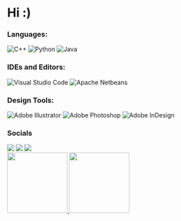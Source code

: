 <h1> Hi :)</h1>

<h3 style='left'>Languages:</h3>
<div style='left'>
<img alt="C++" src="https://img.shields.io/badge/c++-%2300599C.svg?style=for-the-badge&logo=c%2B%2B&logoColor=white"/>
<img alt="Python" src="https://img.shields.io/badge/Python-14354C?style=for-the-badge&logo=python&logoColor=white"/>
<img alt="Java" src="https://img.shields.io/badge/Java-ED8B00?style=for-the-badge&logo=java&logoColor=white"/>
</div> 
 
<h3 style='left'>IDEs and Editors:</h3>
<div style='left'>
<img alt="Visual Studio Code" src="https://img.shields.io/badge/Visual_Studio_Code-0078D4?style=for-the-badge&logo=visual%20studio%20code&logoColor=white"/>
<img alt="Apache Netbeans" src="https://img.shields.io/badge/apache%20netbeans-1B6AC6?style=for-the-badge&logo=apache%20netbeans%20IDE&logoColor=white"/>
</div>

<h3 align="left">Design Tools:</h3>
<div style='left'>
<img alt="Adobe Illustrator" src="https://img.shields.io/badge/Adobe%20Illustrator-FF9A00?style=for-the-badge&logo=adobe%20illustrator&logoColor=white"/>
<img alt="Adobe Photoshop" src="https://img.shields.io/badge/Adobe%20Photoshop-31A8FF?style=for-the-badge&logo=Adobe%20Photoshop&logoColor=black"/>
<img alt="Adobe InDesign" src="https://img.shields.io/badge/Adobe%20InDesign-FF3366?style=for-the-badge&logo=Adobe%20InDesign&logoColor=white"/>
</div>

<div style="display: inline_block">
  <h3 >Socials</h3>
   <a href = "mailto:henrique.machado@ufvjm.edu.br"><img src="https://img.shields.io/badge/Gmail-D14836?style=for-the-badge&logo=gmail&logoColor=white" target="_blank"></a>
   <a href="https://www.linkedin.com/in/henrique-machado-5031451b4/" target="_blank"><img src="https://img.shields.io/badge/-LinkedIn-%230077B5?style=for-the-badge&logo=linkedin&logoColor=white" target="_blank"></a>
   <a href = "https://www.behance.net/henrimachado"><img src="https://img.shields.io/badge/-Behance-blue?style=for-the-badge&logo=behance&logoColor=white" target="_blank"></a></div> 
  
<div align="left" style="display: inline_block">
  <a href="https://github.com/henrimachado">
  <img height="140em" src="https://github-readme-stats.vercel.app/api/top-langs/?username=henrimachado&layout=compact&langs_count=7&theme=dracula" style="display: inline_block"/>
  <img height="140em" src="https://github-readme-stats.vercel.app/api?username=henrimachado&show_icons=true&theme=dracula&include_all_commits=true&count_private=true" style="display: inline_block"/>
</div>

